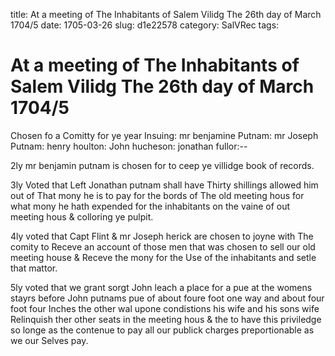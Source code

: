 title: At a meeting of The Inhabitants of Salem Vilidg The 26th day of March 1704/5
date: 1705-03-26
slug: d1e22578
category: SalVRec
tags: 


<div markdown class="doc" id="d1e22578">


# At a meeting of The Inhabitants of Salem Vilidg The 26th day of March 1704/5 

Chosen fo a Comitty for ye year Insuing: mr benjamine Putnam: mr Joseph Putnam: henry houlton: John hucheson: jonathan fullor:--

2ly mr benjamin putnam is chosen for to ceep ye villidge book of records.

3ly Voted that Left Jonathan putnam shall have Thirty shillings allowed him out of That mony he is to pay for the bords of The old meeting hous for what mony he hath expended for the inhabitants on the vaine of out meeting hous & colloring ye pulpit.

4ly voted that Capt Flint & mr Joseph herick are chosen to joyne with The comity to Receve an account of those men that was chosen to sell our old meeting house & Receve the mony for the Use of the inhabitants and setle that mattor.

5ly voted that we grant sorgt John leach a place for a pue at the womens stayrs before John putnams pue of about foure foot one way and about four foot four Inches the other wal upone condistions his wife and his sons wife Relinquish ther other seats in the meeting hous & the to have this priviledge so longe as the contenue to pay all our publick charges preportionable as we our Selves pay.
</div>